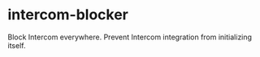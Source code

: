 # intercom-blocker
Block Intercom everywhere. Prevent Intercom integration from initializing itself.
